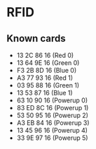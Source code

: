 # RFID

## Known cards
- 13 2C 86 16 (Red 0)
- 13 64 9E 16 (Green 0)
- F3 2B 8D 16 (Blue 0)
- A3 77 93 16 (Red 1)
- 03 95 88 16 (Green 1)
- 13 53 87 16 (Blue 1)
- 63 10 90 16 (Powerup 0)
- 83 ED 8C 16 (Powerup 1)
- 53 50 95 16 (Powerup 2)
- A3 EB 84 16 (Powerup 3)
- 13 45 96 16 (Powerup 4)
- 33 9E 97 16 (Powerup 5)
